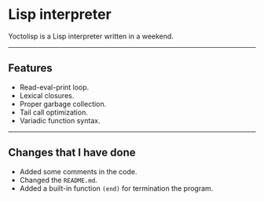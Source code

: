 # Lisp interpreter

Yoctolisp is a Lisp interpreter written in a weekend.  

---

## Features  

 - Read-eval-print loop.  
 - Lexical closures.  
 - Proper garbage collection.  
 - Tail call optimization.  
 - Variadic function syntax.  

---

## Changes that I have done  

- Added some comments in the code.  
- Changed the ```README.md```.  
- Added a built-in function ```(end)``` for termination the program.  

